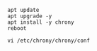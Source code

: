 
~~~shell
apt update
apt upgrade -y
apt install -y chrony
reboot
~~~

```shell
vi /etc/chrony/chrony/conf
```

